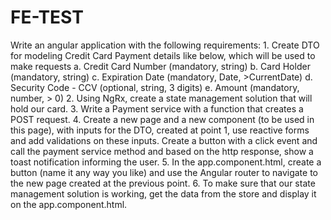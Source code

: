 # FE-TEST
Write an angular application with the following requirements: 1. Create DTO for modeling Credit Card Payment details like below, which will be used to make requests a. Credit Card Number (mandatory, string) b. Card Holder (mandatory, string) c. Expiration Date (mandatory, Date, >CurrentDate) d. Security Code - CCV (optional, string, 3 digits) e. Amount (mandatory, number, > 0) 2. Using NgRx, create a state management solution that will hold our card. 3. Write a Payment service with a function that creates a POST request. 4. Create a new page and a new component (to be used in this page), with inputs for the DTO, created at point 1, use reactive forms and add validations on these inputs. Create a button with a click event and call the payment service method and based on the http response, show a toast notification informing the user. 5. In the app.component.html, create a button (name it any way you like) and use the Angular router to navigate to the new page created at the previous point. 6. To make sure that our state management solution is working, get the data from the store and display it on the app.component.html.
